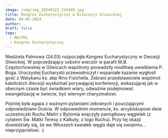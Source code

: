 ```yaml
---
image: /img/img_20240323_224449.jpg
title: Kongres Eucharystyczny w Dziecezji Gliwickiej
date: 04-05-2024
author: .
draft: false
tags:
  - MAITRI
  - Kongres Eucharystyczny
---
```

Niedziela Palmowa (24.03) rozpoczęła Kongres Eucharystyczny w Diecezji Gliwickiej. W poprzedzający sobotni wieczór w parafii M.B. Częstochowskiej w Gliwicach wspólnoty prowadziły modlitwę uwielbienia P. Boga. Uroczystej Eucharystii przewodniczył i wspaniałe kazanie wygłosił gość z Watykanu ks. abp Rino Fisichella. Zebrani przedstawiciele wspólnot katolickich diecezji wysłuchali porywającej konferencji, wskazującej jak w obecnym czasie być świadkiem wiary, odważnie podejmować ewangelizację w świecie, być wiernym charyzmatowi. 

Później była agapa z ważnymi pytaniami zebranych i pouczającymi odpowiedziami Gościa. W odpowiednim momencie, ks. arcybiskupowi dwie uczestniczki Ruchu Maitri z Bytomia wręczyły pamiątkowy węgielek (z cytatem Św. Matki Teresy z Kalkuty, z logo Ruchu). Przy tej okazji dowiedziały się, że we Włoszech kawałek węgla daje się swojemu... nieprzyjacielowi. :)
